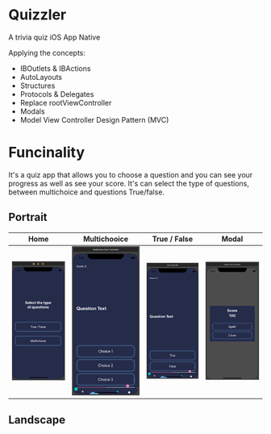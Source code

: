 # Quizzler
A trivia quiz iOS App Native

Applying the concepts:

* IBOutlets & IBActions
* AutoLayouts
* Structures
* Protocols & Delegates
* Replace rootViewController
* Modals
* Model View Controller Design Pattern (MVC)

# Funcinality
It's a quiz app that allows you to choose a question and you can see your progress as well as see your score.
It's can select the type of questions, between multichoice and questions True/false.


## Portrait


|  Home      |  Multichooice      |  True / False      |  Modal      |
|------------|-------------|------------|-------------|
| ![Portrait](Documentation/portrait_home.png) |  ![Portrait](Documentation/portrait_multichoice.png)  | ![Portrait](Documentation/portrait_true-false.png) |  ![Portrait](Documentation/portrait_modal.png)  |


## Landscape

